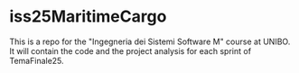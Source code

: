 # iss25MaritimeCargo
This is a repo for the "Ingegneria dei Sistemi Software M" course at UNIBO. It will contain the code and the project analysis for each sprint of TemaFinale25.
